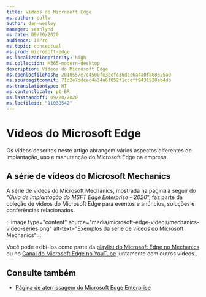 ```yaml
---
title: Vídeos do Microsoft Edge
ms.author: collw
author: dan-wesley
manager: seanlynd
ms.date: 09/20/2020
audience: ITPro
ms.topic: conceptual
ms.prod: microsoft-edge
ms.localizationpriority: high
ms.collection: M365-modern-desktop
description: Vídeos do Microsoft Edge
ms.openlocfilehash: 2010557e7c4500fe3bcfc36dcc6a4a0f868525a0
ms.sourcegitcommit: 71d2e7ddcec4a34a6f052f1ccdff9431928ab4db
ms.translationtype: HT
ms.contentlocale: pt-BR
ms.lasthandoff: 09/20/2020
ms.locfileid: "11030542"
---
```

# Vídeos do Microsoft Edge

Os vídeos descritos neste artigo abrangem vários aspectos diferentes de implantação, uso e manutenção do Microsoft Edge na empresa.

##  <a name="the-microsoft-mechanics-video-series"></a>A série de vídeos do Microsoft Mechanics

A série de vídeos do Microsoft Mechanics, mostrada na página a seguir do "*Guia de Implantação do MSFT Edge Enterprise - 2020*", faz parte da coleção de vídeos do Microsoft Edge para eventos e anúncios, soluções e conferências relacionados.

:::image type="content" source="media/microsoft-edge-videos/mechanics-video-series.png" alt-text="Exemplos da série de vídeos do Microsoft Mechanics":::

Você pode exibi-los como parte da [playlist do Microsoft Edge no Mechanics](https://www.youtube.com/playlist?list=PLXtHYVsvn_b-uXh1tMeYpT-0iD8tD3tFy) ou no [Canal do Microsoft Edge no YouTube](https://www.youtube.com/channel/UCIGx7oT8p6-jUpOfg98yelA) juntamente com outros vídeos..

##  <a name="see-also"></a>Consulte também

- [Página de aterrissagem do Microsoft Edge Enterprise](https://aka.ms/EdgeEnterprise)